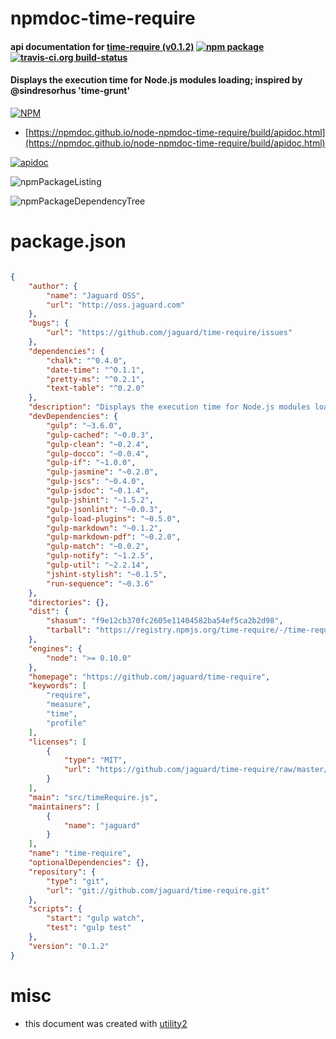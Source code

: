 # npmdoc-time-require

#### api documentation for  [time-require (v0.1.2)](https://github.com/jaguard/time-require)  [![npm package](https://img.shields.io/npm/v/npmdoc-time-require.svg?style=flat-square)](https://www.npmjs.org/package/npmdoc-time-require) [![travis-ci.org build-status](https://api.travis-ci.org/npmdoc/node-npmdoc-time-require.svg)](https://travis-ci.org/npmdoc/node-npmdoc-time-require)

#### Displays the execution time for Node.js modules loading; inspired by @sindresorhus 'time-grunt'

[![NPM](https://nodei.co/npm/time-require.png?downloads=true&downloadRank=true&stars=true)](https://www.npmjs.com/package/time-require)

- [https://npmdoc.github.io/node-npmdoc-time-require/build/apidoc.html](https://npmdoc.github.io/node-npmdoc-time-require/build/apidoc.html)

[![apidoc](https://npmdoc.github.io/node-npmdoc-time-require/build/screenCapture.buildCi.browser.%252Ftmp%252Fbuild%252Fapidoc.html.png)](https://npmdoc.github.io/node-npmdoc-time-require/build/apidoc.html)

![npmPackageListing](https://npmdoc.github.io/node-npmdoc-time-require/build/screenCapture.npmPackageListing.svg)

![npmPackageDependencyTree](https://npmdoc.github.io/node-npmdoc-time-require/build/screenCapture.npmPackageDependencyTree.svg)



# package.json

```json

{
    "author": {
        "name": "Jaguard OSS",
        "url": "http://oss.jaguard.com"
    },
    "bugs": {
        "url": "https://github.com/jaguard/time-require/issues"
    },
    "dependencies": {
        "chalk": "^0.4.0",
        "date-time": "^0.1.1",
        "pretty-ms": "^0.2.1",
        "text-table": "^0.2.0"
    },
    "description": "Displays the execution time for Node.js modules loading; inspired by @sindresorhus 'time-grunt'",
    "devDependencies": {
        "gulp": "~3.6.0",
        "gulp-cached": "~0.0.3",
        "gulp-clean": "~0.2.4",
        "gulp-docco": "~0.0.4",
        "gulp-if": "~1.0.0",
        "gulp-jasmine": "~0.2.0",
        "gulp-jscs": "~0.4.0",
        "gulp-jsdoc": "~0.1.4",
        "gulp-jshint": "~1.5.2",
        "gulp-jsonlint": "~0.0.3",
        "gulp-load-plugins": "~0.5.0",
        "gulp-markdown": "~0.1.2",
        "gulp-markdown-pdf": "~0.2.0",
        "gulp-match": "~0.0.2",
        "gulp-notify": "~1.2.5",
        "gulp-util": "~2.2.14",
        "jshint-stylish": "~0.1.5",
        "run-sequence": "~0.3.6"
    },
    "directories": {},
    "dist": {
        "shasum": "f9e12cb370fc2605e11404582ba54ef5ca2b2d98",
        "tarball": "https://registry.npmjs.org/time-require/-/time-require-0.1.2.tgz"
    },
    "engines": {
        "node": ">= 0.10.0"
    },
    "homepage": "https://github.com/jaguard/time-require",
    "keywords": [
        "require",
        "measure",
        "time",
        "profile"
    ],
    "licenses": [
        {
            "type": "MIT",
            "url": "https://github.com/jaguard/time-require/raw/master/LICENSE"
        }
    ],
    "main": "src/timeRequire.js",
    "maintainers": [
        {
            "name": "jaguard"
        }
    ],
    "name": "time-require",
    "optionalDependencies": {},
    "repository": {
        "type": "git",
        "url": "git://github.com/jaguard/time-require.git"
    },
    "scripts": {
        "start": "gulp watch",
        "test": "gulp test"
    },
    "version": "0.1.2"
}
```



# misc
- this document was created with [utility2](https://github.com/kaizhu256/node-utility2)
